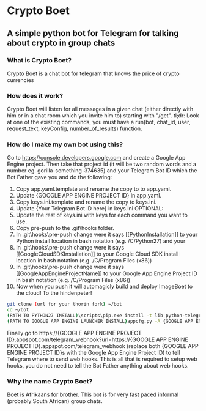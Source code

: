 # Crypto Boet
## A simple python bot for Telegram for talking about crypto in group chats

### What is Crypto Boet?
Crypto Boet is a chat bot for telegram that knows the price of crypto currencies

### How does it work?
Crypto Boet will listen for all messages in a given chat (either directly with him or in a chat room which you invite him to) starting with "/get".
tl;dr: Look at one of the existing commands, you must have a run(bot, chat_id, user, request_text, keyConfig, number_of_results) function.

### How do I make my own bot using this?
Go to https://console.developers.google.com and create a Google App Engine project. Then take that project id (it will be two random words and a number eg. gorilla-something-374635) and your Telegram Bot ID which the Bot Father gave you and do the following:

1. Copy app.yaml.template and rename the copy to to app.yaml.
2. Update {GOOGLE APP ENGINE PROJECT ID} in app.yaml.
3. Copy keys.ini.template and rename the copy to keys.ini.
4. Update {Your Telegram Bot ID here} in keys.ini 
OPTIONAL:
5. Update the rest of keys.ini with keys for each command you want to use.
6. Copy pre-push to the .git\hooks folder.
7. In .git\hooks\pre-push change were it says [[PythonInstallation]] to your Python install location in bash notation (e.g. /C/Python27) and your 
8. In .git\hooks\pre-push change were it says [[GoogleCloudSDKInstallation]] to your Google Cloud SDK install location in bash notation (e.g. /C/Program Files (x86))
9. In .git\hooks\pre-push change were it says [[GoogleAppEngineProjectName]] to your Google App Engine Project ID in bash notation (e.g. /C/Program Files (x86))
10. Now when you push it will automagicly build and deploy ImageBoet to the cloud! To the hindenpeter!

```bash
git clone (url for your thorin fork) ~/bot
cd ~/bot
(PATH TO PYTHON27 INSTALL)\scripts\pip.exe install -t lib python-telegram-bot google-api-python-client
(PATH TO GOOGLE APP ENGINE LAUNCHER INSTALL)appcfg.py -A {GOOGLE APP ENGINE PROJECT ID} update .
```

Finally go to https://{GOOGLE APP ENGINE PROJECT ID}.appspot.com/telegram_webhook?url=https://{GOOGLE APP ENGINE PROJECT ID}.appspot.com/telegram_webhook (replace both {GOOGLE APP ENGINE PROJECT ID}s with the Google App Engine Project ID) to tell Telegram where to send web hooks. This is all that is required to setup web hooks, you do not need to tell the Bot Father anything about web hooks.

### Why the name Crypto Boet?
Boet is Afrikaans for brother. This bot is for very fast paced informal (probably South African) group chats.
